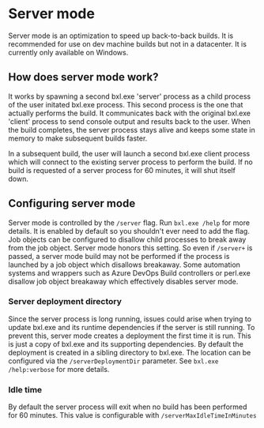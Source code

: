 # Server mode
Server mode is an optimization to speed up back-to-back builds. It is recommended for use on dev machine builds but not in a datacenter. It is currently only available on Windows.

## How does server mode work? 
It works by spawning a second bxl.exe 'server' process as a child process of the user initated bxl.exe process. This second process is the one that actually performs the build. It communicates back with the original bxl.exe 'client' process to send console output and results back to the user. When the build completes, the server process stays alive and keeps some state in memory to make subsequent builds faster.

In a subsequent build, the user will launch a second bxl.exe client process which will connect to the existing server process to perform the build. If no build is requested of a server process for 60 minutes, it will shut itself down.

## Configuring server mode 
Server mode is controlled by the `/server` flag. Run `bxl.exe /help` for more details. It is enabled by default so you shouldn't ever need to add the flag. Job objects can be configured to disallow child processes to break away from the job object. Server mode honors this setting. So even if `/server+` is passed, a server mode build may not be performed if the process is launched by a job object which disallows breakaway. Some automation systems and wrappers such as Azure DevOps Build controllers or perl.exe disallow job object breakaway which effectively disables server mode.

### Server deployment directory
Since the server process is long running, issues could arise when trying to update bxl.exe and its runtime dependencies if the server is still running. To prevent this, server mode creates a deployment the first time it is run. This is just a copy of bxl.exe and its supporting dependencies. By default the deployment is created in a sibling directory to bxl.exe. The location can be configured via the `/serverDeploymentDir` parameter. See `bxl.exe /help:verbose` for more details.

### Idle time
By default the server process will exit when no build has been performed for 60 minutes. This value is configurable with `/serverMaxIdleTimeInMinutes`

